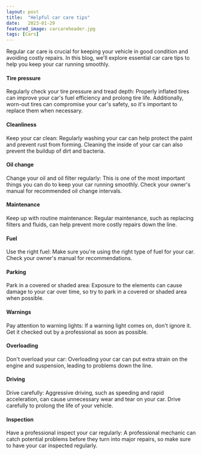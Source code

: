 ```yaml
---
layout: post
title:  "Helpful car care tips"
date:   2023-01-29
featured_image: carcareheader.jpg
tags: [Cars]
---
```


<!-- ## What bakkie is the best according to the public -->

Regular car care is crucial for keeping your vehicle in good condition and avoiding costly repairs. In this blog, we'll explore essential car care tips to help you keep your car running smoothly.

<!--more-->
#### Tire pressure

Regularly check your tire pressure and tread depth: Properly inflated tires can improve your car's fuel efficiency and prolong tire life. 
Additionally, worn-out tires can compromise your car's safety, so it's important to replace them when necessary.

#### Cleanliness
Keep your car clean: Regularly washing your car can help protect the paint and prevent rust from forming. Cleaning the inside of your car can also prevent the buildup of dirt and bacteria.

#### Oil change
Change your oil and oil filter regularly: This is one of the most important things you can do to keep your car running smoothly. Check your owner's manual for recommended oil change intervals.

#### Maintenance
Keep up with routine maintenance: Regular maintenance, such as replacing filters and fluids, can help prevent more costly repairs down the line.

#### Fuel
Use the right fuel: Make sure you're using the right type of fuel for your car. Check your owner's manual for recommendations.

#### Parking
Park in a covered or shaded area: Exposure to the elements can cause damage to your car over time, so try to park in a covered or shaded area when possible.

#### Warnings
Pay attention to warning lights: If a warning light comes on, don't ignore it. Get it checked out by a professional as soon as possible.

#### Overloading
Don't overload your car: Overloading your car can put extra strain on the engine and suspension, leading to problems down the line.

#### Driving
Drive carefully: Aggressive driving, such as speeding and rapid acceleration, can cause unnecessary wear and tear on your car. Drive carefully to prolong the life of your vehicle.

#### Inspection
Have a professional inspect your car regularly: A professional mechanic can catch potential problems before they turn into major repairs, so make sure to have your car inspected regularly.
